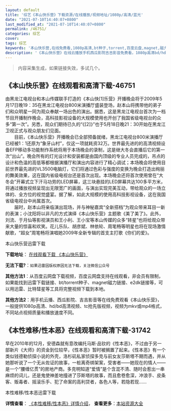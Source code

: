 ```yaml
---
layout: default
title: '综艺《本山快乐营》下载资源/在线播放/视频地址/1080p/高清/蓝光'
date: "2021-07-10T14:40:07+0800"
last_modified_at: "2021-07-10T14:40:07+0800"
permalink: /46751/
categories: 综艺
cover:
tags: 综艺
keywords: '本山快乐营,在线免费看,1080p高清,bt种子,torrent,百度云盘,magnet,磁力链,迅雷下载资源'
description: '《本山快乐营》在线云播放手机西瓜影院吉吉影音免费看，1080p高清bd/hd未删减完整版和tc抢先枪版，mkv/mp4格式，附带bt/torrent种子、magnet/磁力链、百度云盘、网盘资源迅雷下载链接'
---
```


>内容采集生成，如果链接失效，多试几个。


## 《本山快乐营》在线观看和高清下载-46751

由黑龙江电视台和本山传媒联手打造的《本山快[1]乐营》开播晚会将于2009年5月17日晚19：35在黑龙江电视台800米演播厅盛装登场，赵本山将携带他的弟子们和众明星一同为观众奉献一场出色的演出。据悉，这是黑龙江电视台首次为一档节目开播制作晚会，高科技影视设备的大规模使用也开创了我国省级电视台的众多“第一次&rdquo;。另悉，观众们期待已久的“《[2]》&rdquo;也于5月18日晚21：30开始在黑龙江卫视正式与观众朋友们见面。<br />　　目前，《本山快乐营》开播晚会已全部预备就绪，黑龙江电视台800米演播厅已经被1：1还原为&ldquo;象牙山村”，仅这一项就耗资32万。世界最先进的的高清视频设备EFP移动多功能制作系统将用于本场晚会的录制，这是继大冬会直播后它的第一次&ldquo;出山”。晚会所有的灯光设计和安装都是由国内顶级的专业人员完成的，吊点的设计和色温的高低等都根据演播厅和演出内容进行了精心调试；本场晚会将使用目前世界最先进的VL3500电脑灯，它们将通过色彩与强度的变换为晚会打造出绚丽的舞美效果，这在国内省级电视台还是首次出现。本场晚会还将首次使用曾在&ldquo;大冬会&rdquo;开幕式立下汗马功劳的LED屏幕，这三块悬挂的LED屏幕共达100多平方米，将通过播放视频呈现出无限宽广的画面，与演出实现完美互动，带给观众的一场立体的、全方位的视觉盛宴。据了解，如此大规模的使用高科技影视设备，这在我国省级电视台中尚属首次。<br />　　届时，赵本山将亲临演出现场，并与神秘嘉宾“全新搭档”为观众带来耳目一新的表演；小沈阳将以非凡的方式演绎《本山快乐营》主题歌《美了美了》。此外，刘流、于月仙等影视演员和王小利、王小宝等本山传媒的众多“转星”也将给观众带来大量的惊喜和欢笑。花儿乐队、胡彦斌、林依轮、周笔畅等明星也将在现场激情献歌，“超女”周笔畅将演唱她2009年全新专辑的首支主打歌《你们的爱》。


本山快乐营迅雷下载

**下载地址**： [在线观看下载 《本山快乐营》](https://www.993dy.com//vod-detail-id-3089.html) 


**无法下载?**：`如果迅雷因版权原因无法下载，关注微信公众号 `

**其他方法1**：从百度云网盘下载视频，百度云网盘支持在线观看，非会员有限制，如果能找到迅雷下载链接、bt/torrent种子、magnet磁力链接、e2dk链接等，可以用迅雷、比特彗星等工具将完整视频下载到本地。

**其他方法2**：用手机云播、西瓜影院、吉吉影音等在线免费观看《本山快乐营》，一般提供1080p高清、hd/bd高清视频、tc抢先版视频，视频为mkv或mp4格式，不同站点视频质量和播放速度不同。


## 《本性难移/性本恶》在线观看和高清下载-31742

早在2010年的12月，安德森就有意改编托马斯&middot;品钦的《性本恶》，不过由于另一部新片《大师》的资金到位较早，《性本恶》暂时被搁置了起来。《性本恶》有一个类似钱德勒侦探小说的外壳，洛杉矶私家侦探多克与前女友莎斯塔不期而遇，并从她那听说了一个无从佐证的故事，一桩离奇绑架案，受害者&mdash;—她现在的情人——是一个&ldquo;腰缠亿贯”的房地产商。多克明知道“爱情”是个含混不清、随时会惹出一串麻烦的词儿，还是鬼使神差地撞进了莎斯塔的故事，而且愈卷愈深，冲浪手、皮条客、贩毒者、摇滚乐手、犯了命案的高利贷者，各色人等，若隐若现&hellip;…


本性难移/性本恶迅雷下载

**详情查看**： [《本性难移/性本恶》详情介绍](/movie/31742/)， **查看更多**：[本站资源大全](/movie/t/all/)

